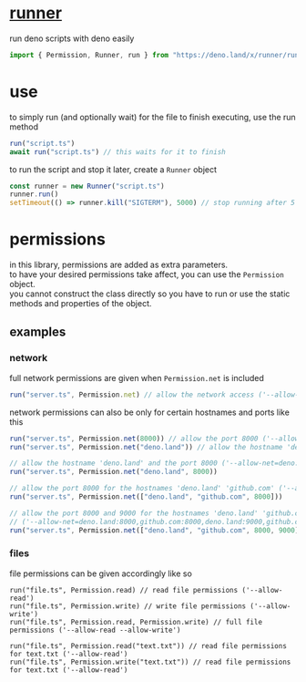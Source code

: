 # [runner](https://deno.land/x/runner)
run deno scripts with deno easily
```typescript
import { Permission, Runner, run } from "https://deno.land/x/runner/runner.ts"
```
# use
to simply run (and optionally wait) for the file to finish executing, use the run method
```typescript
run("script.ts")
await run("script.ts") // this waits for it to finish
```
to run the script and stop it later, create a `Runner` object
```typescript
const runner = new Runner("script.ts")
runner.run()
setTimeout(() => runner.kill("SIGTERM"), 5000) // stop running after 5 seconds
```
# permissions
in this library, permissions are added as extra parameters.  
to have your desired permissions take affect, you can use the `Permission` object.  
you cannot construct the class directly so you have to run or use the static methods and properties of the object.
## examples
### network
full network permissions are given when `Permission.net` is included
```typescript
run("server.ts", Permission.net) // allow the network access ('--allow-net')
```
network permissions can also be only for certain hostnames and ports like this
```typescript
run("server.ts", Permission.net(8000)) // allow the port 8000 ('--allow-net=:8000')
run("server.ts", Permission.net("deno.land")) // allow the hostname 'deno.land' ('--allow-net=deno.land')

// allow the hostname 'deno.land' and the port 8000 ('--allow-net=deno.land,:8000')
run("server.ts", Permission.net("deno.land", 8000))

// allow the port 8000 for the hostnames 'deno.land' 'github.com' ('--allow-net=deno.land:8000,github.com:8000')
run("server.ts", Permission.net(["deno.land", "github.com", 8000]))

// allow the port 8000 and 9000 for the hostnames 'deno.land' 'github.com'
// ('--allow-net=deno.land:8000,github.com:8000,deno.land:9000,github.com:9000')
run("server.ts", Permission.net(["deno.land", "github.com", 8000, 9000]))
```
### files
file permissions can be given accordingly like so
```
run("file.ts", Permission.read) // read file permissions ('--allow-read')
run("file.ts", Permission.write) // write file permissions ('--allow-write')
run("file.ts", Permission.read, Permission.write) // full file permissions ('--allow-read --allow-write')

run("file.ts", Permission.read("text.txt")) // read file permissions for text.txt ('--allow-read')
run("file.ts", Permission.write("text.txt")) // read file permissions for text.txt ('--allow-read')
```
